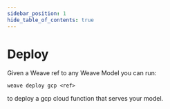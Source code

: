 ```yaml
---
sidebar_position: 1
hide_table_of_contents: true
---
```


# Deploy

Given a Weave ref to any Weave Model you can run:

```
weave deploy gcp <ref>
```

to deploy a gcp cloud function that serves your model.
